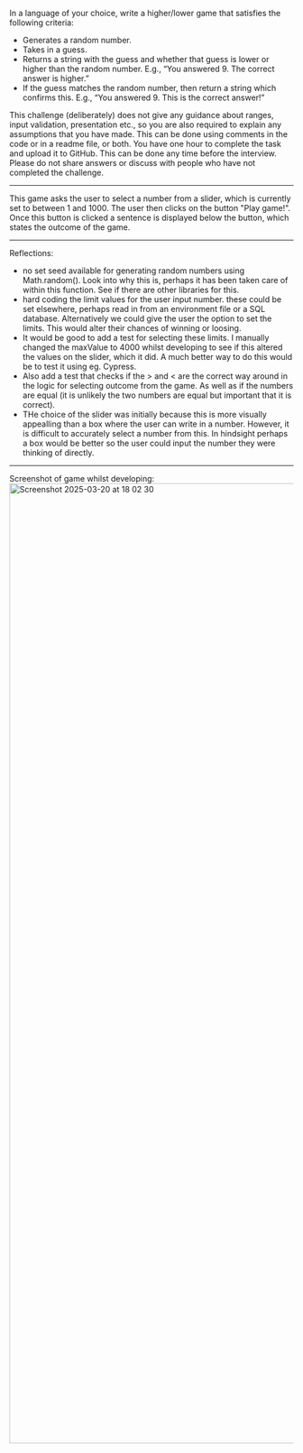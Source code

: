 In a language of your choice, write a higher/lower game that satisfies the following criteria: 

- Generates a random number. 
- Takes in a guess. 
- Returns a string with the guess and whether that guess is lower or higher than the random number. E.g., “You answered 9. The correct answer is higher.” 
- If the guess matches the random number, then return a string which confirms this. E.g., “You answered 9. This is the correct answer!” 

This challenge (deliberately) does not give any guidance about ranges, input validation, presentation etc., so you are also required to explain any assumptions that you have made. This can be done using comments in the code or in a readme file, or both. 
You have one hour to complete the task and upload it to GitHub. This can be done any time before the interview. Please do not share answers or discuss with people who have not completed the challenge. 

----

This game asks the user to select a number from a slider, which is currently set to between 1 and 1000.
The user then clicks on the button "Play game!".
Once this button is clicked a sentence is displayed below the button, which states the outcome of the game.

---

Reflections:

- no set seed available for generating random numbers using Math.random(). Look into why this is, perhaps it has been taken care of within this function. See if there are other libraries for this. 
- hard coding the limit values for the user input number. these could be set elsewhere, perhaps read in from an environment file or a SQL database. Alternatively we could give the user the option to set the limits. This would alter their chances of winning or loosing.
- It would be good to add a test for selecting these limits. I manually changed the maxValue to 4000 whilst developing to see if this altered the values on the slider, which it did. A much better way to do this would be to test it using eg. Cypress.
- Also add a test that checks if the > and < are the correct way around in the logic for selecting outcome from the game. As well as if the numbers are equal (it is unlikely the two numbers are equal but important that it is correct).
- THe choice of the slider was initially because this is more visually appealling than a box where the user can write in a number. However, it is difficult to accurately select a number from this. In hindsight perhaps a box would be better so the user could input the number they were thinking of directly.


---
Screenshot of game whilst developing:
<img width="1703" alt="Screenshot 2025-03-20 at 18 02 30" src="https://github.com/user-attachments/assets/dee8d778-857f-41bf-918e-6a30a09533ef" />

